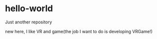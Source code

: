 # hello-world
Just another repository

new here, I like VR and game(the job I want to do is developing VRGame!)
